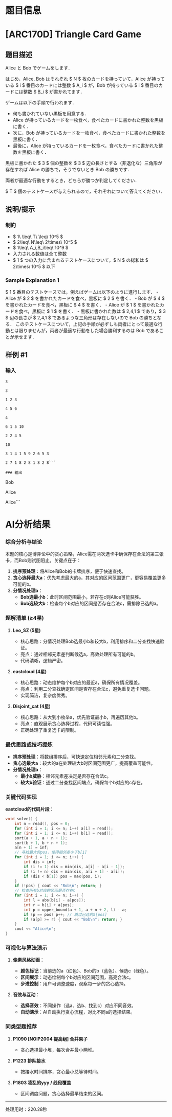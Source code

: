 # 题目信息

# [ARC170D] Triangle Card Game

## 题目描述

[problemUrl]: https://atcoder.jp/contests/arc170/tasks/arc170_d

Alice と Bob でゲームをします．

はじめ，Alice, Bob はそれぞれ $ N $ 枚のカードを持っていて，Alice が持っている $ i $ 番目のカードには整数 $ A_i $ が，Bob が持っている $ i $ 番目のカードには整数 $ B_i $ が書かれてます．

ゲームは以下の手順で行われます．

- 何も書かれていない黒板を用意する．
- Alice が持っているカードを一枚食べ，食べたカードに書かれた整数を黒板に書く．
- 次に，Bob が持っているカードを一枚食べ，食べたカードに書かれた整数を黒板に書く．
- 最後に，Alice が持っているカードを一枚食べ，食べたカードに書かれた整数を黒板に書く．
 
黒板に書かれた $ 3 $ 個の整数を $ 3 $ 辺の長さとする（非退化な）三角形が存在すれば Alice の勝ちで，そうでないとき Bob の勝ちです．

両者が最適な行動をするとき，どちらが勝つか判定してください．

$ T $ 個のテストケースが与えられるので，それぞれについて答えてください．

## 说明/提示

### 制約

- $ 1\ \leq\ T\ \leq\ 10^5 $
- $ 2\leq\ N\leq\ 2\times\ 10^5 $
- $ 1\leq\ A_i,B_i\leq\ 10^9 $
- 入力される数値は全て整数
- $ 1 $ つの入力に含まれるテストケースについて，$ N $ の総和は $ 2\times\ 10^5 $ 以下
 
### Sample Explanation 1

$ 1 $ 番目のテストケースでは，例えばゲームは以下のように進行します． - Alice が $ 2 $ を書かれたカードを食べ，黒板に $ 2 $ を書く． - Bob が $ 4 $ を書かれたカードを食べ，黒板に $ 4 $ を書く． - Alice が $ 1 $ を書かれたカードを食べ，黒板に $ 1 $ を書く． - 黒板に書かれた数は $ 2,4,1 $ であり，$ 3 $ 辺の長さが $ 2,4,1 $ であるような三角形は存在しないので Bob の勝ちとなる． このテストケースについて，上記の手順が必ずしも両者にとって最適な行動とは限りませんが，両者が最適な行動をした場合勝利するのは Bob であることが示せます．

## 样例 #1

### 输入

```
3

3

1 2 3

4 5 6

4

6 1 5 10

2 2 4 5

10

3 1 4 1 5 9 2 6 5 3

2 7 1 8 2 8 1 8 2 8```

### 输出

```
Bob

Alice

Alice```

# AI分析结果



### 综合分析与结论

本题的核心是博弈论中的贪心策略，Alice需在两次选卡中确保存在合法的第三张卡，而Bob则试图阻止。关键点在于：

1. **排序预处理**：将Alice和Bob的卡牌排序，便于快速查找。
2. **贪心选择最大a**：优先考虑最大的a，其对应的区间范围更广，更容易覆盖更多可能的b。
3. **分情况处理b**：
   - **Bob选最小b**：此时区间范围最小，若存在c则Alice可能获胜。
   - **Bob选较大b**：检查每个b对应的区间是否存在合法c，需排除已选的a。

### 题解清单 (≥4星)

1. **Leo_SZ (5星)**  
   - 核心思路：分情况处理Bob选最小b和较大b，利用排序和二分查找快速验证。
   - 亮点：通过相邻元素差判断候选a，高效处理所有可能的b。
   - 代码清晰，逻辑严密。

2. **eastcloud (4星)**  
   - 核心思路：动态维护每个b对应的最近a，确保所有情况覆盖。
   - 亮点：利用二分查找确定区间是否存在合法c，避免重复选卡问题。
   - 实现简洁，复杂度优秀。

3. **Disjoint_cat (4星)**  
   - 核心思路：从大到小枚举a，优先验证最小b，再遍历其他b。
   - 亮点：直观展示贪心选择过程，代码可读性强。
   - 正确处理了重复选卡的限制。

### 最优思路或技巧提炼

- **排序预处理**：将数组排序后，可快速定位相邻元素和二分查找。
- **贪心选最大a**：较大的a在处理较大b时区间范围更广，提高覆盖可能性。
- **分情况处理b**：
  - **最小b威胁**：相邻元素差决定是否存在合法c。
  - **较大b验证**：通过二分查找区间端点，确保每个b对应的c存在。

### 关键代码实现

**eastcloud的代码片段**：
```cpp
void solve() {
    int n = read(), pos = 0;
    for (int i = 1; i <= n; i++) a[i] = read();
    for (int i = 1; i <= n; i++) b[i] = read();
    sort(a + 1, a + n + 1);
    sort(b + 1, b + n + 1);
    a[n + 1] = inf;
    // 寻找最大的pos，使得相邻差小于b[1]
    for (int i = 1; i <= n; i++) {
        int dis = inf;
        if (i != 1) dis = min(dis, a[i] - a[i - 1]);
        if (i != n) dis = min(dis, a[i + 1] - a[i]);
        if (dis < b[1]) pos = max(pos, i);
    }
    if (!pos) { cout << "Bob\n"; return; }
    // 检查所有b对应的区间是否存在c
    for (int i = 1; i <= n; i++) {
        int l = abs(b[i] - a[pos]);
        int r = b[i] + a[pos];
        int p = upper_bound(a + 1, a + n + 2, l) - a;
        if (p == pos) p++; // 跳过已选的a[pos]
        if (a[p] >= r) { cout << "Bob\n"; return; }
    }
    cout << "Alice\n";
}
```

### 可视化与算法演示

1. **像素风格动画**：
   - **颜色标记**：当前选的a（红色）、Bob的b（蓝色）、候选c（绿色）。
   - **区间展示**：动态绘制每个b对应的区间范围，高亮合法c。
   - **步进控制**：用户可调整速度，观察每一步的贪心选择。

2. **音效与互动**：
   - **选择音效**：不同操作（选a、选b、找到c）对应不同音效。
   - **自动演示**：AI自动执行贪心流程，对比不同a的选择结果。

### 同类型题推荐

1. **P1090 [NOIP2004 提高组] 合并果子**  
   - 贪心选择最小堆，每次合并最小两堆。

2. **P1223 排队接水**  
   - 按接水时间排序，贪心最小总等待时间。

3. **P1803 凌乱的yyy / 线段覆盖**  
   - 区间调度问题，贪心选择最早结束的区间。

---
处理用时：220.28秒